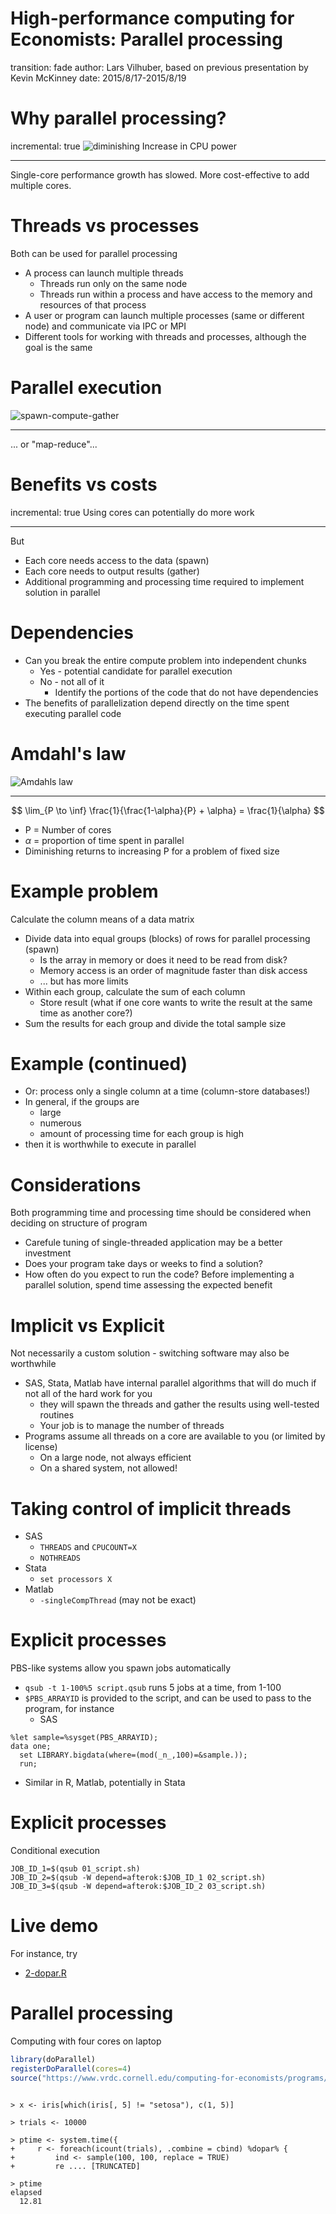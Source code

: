 High-performance computing for Economists: Parallel processing
========================================================
transition: fade
author: Lars Vilhuber, based on previous presentation by Kevin McKinney
date: 2015/8/17-2015/8/19

Why parallel processing?
=======================
incremental: true
![diminishing Increase in CPU power](../documents/cpu-power.png)
***
Single-core performance growth has slowed. More cost-effective to add multiple cores.

Threads vs processes
====================

Both can be used for parallel processing
* A process can launch multiple threads
  * Threads run only on the same node
  * Threads run within a process and have access to the memory and resources of that process
* A user or program can launch multiple processes (same or different node) and communicate via IPC or MPI
* Different tools for working with threads and processes, although the goal is the same

Parallel execution
==================
![spawn-compute-gather](../documents/spawn-compute-gather.png)
***
... or "map-reduce"...

Benefits vs costs
===============
incremental: true
Using cores can potentially do more work
***
But
* Each core needs access to the data (spawn)
* Each core needs to output results (gather)
* Additional programming and processing time required to implement solution in parallel

Dependencies
============
* Can you break the entire compute problem into independent chunks
  * Yes - potential candidate for parallel execution
  * No - not all of it
    * Identify the portions of the code that do not have dependencies
* The benefits of parallelization depend directly on the time spent executing parallel code

Amdahl's law
=============
![Amdahls law](../documents/amdahls.png)

***
$$ \lim_{P \to \inf} \frac{1}{\frac{1-\alpha}{P} + \alpha} = \frac{1}{\alpha} $$

* P = Number of cores
* $\alpha$ = proportion of time spent in parallel
* Diminishing returns to increasing P for a problem of fixed size

Example problem
===============
Calculate the column means of a data matrix
* Divide data into equal groups (blocks) of rows for parallel processing (spawn)
  * Is the array in memory or does it need to be read from disk?
  * Memory access is an order of magnitude faster than disk access
  * ... but has more limits
* Within each group, calculate the sum of each column
  * Store result (what if one core wants to write the result at the same time as another core?)
* Sum the results for each group and divide the total sample size

Example (continued)
===================
* Or: process only a single column at a time (column-store databases!)
* In general, if the groups are
  * large
  * numerous
  * amount of processing time for each group is high
* then it is worthwhile to execute in parallel

Considerations
==============
Both programming time and processing time should be considered when deciding on structure of program
* Carefule tuning of single-threaded application may be a better investment
* Does your program take days or weeks to find a solution?
* How often do you expect to run the code?
Before implementing a parallel solution, spend time assessing the expected benefit

Implicit vs Explicit
===================
Not necessarily a custom solution - switching software may also be worthwhile
* SAS, Stata, Matlab have internal parallel algorithms that will do much if not all of the hard work for you
  * they will spawn the threads and gather the results using well-tested routines
  * Your job is to manage the number of threads
* Programs assume all threads on a core are available to you (or limited by license)
  * On a large node, not always efficient
  * On a shared system, not allowed!

Taking control of implicit threads
==================================
* SAS
  * `THREADS` and `CPUCOUNT=X`
  * `NOTHREADS`
* Stata
  * `set processors X`
* Matlab
  * `-singleCompThread` (may not be exact)

Explicit processes
==================
PBS-like systems allow you spawn jobs automatically
* `qsub -t 1-100%5 script.qsub` runs 5 jobs at a time, from 1-100
* `$PBS_ARRAYID` is provided to the script, and can be used to pass to the program, for instance
  * SAS

```
%let sample=%sysget(PBS_ARRAYID);
data one;
  set LIBRARY.bigdata(where=(mod(_n_,100)=&sample.));
  run;
```
  * Similar in R, Matlab, potentially in Stata

Explicit processes
==================
Conditional execution
```
JOB_ID_1=$(qsub 01_script.sh)
JOB_ID_2=$(qsub -W depend=afterok:$JOB_ID_1 02_script.sh)
JOB_ID_3=$(qsub -W depend=afterok:$JOB_ID_2 03_script.sh)
```

Live demo
=========
For instance, try
* [2-dopar.R](../programs/day2/2-dopar.R)

Parallel processing
===================
Computing with four cores on laptop

```r
library(doParallel)
registerDoParallel(cores=4)
source("https://www.vrdc.cornell.edu/computing-for-economists/programs/day2/2-dopar.R", echo=TRUE)
```

```

> x <- iris[which(iris[, 5] != "setosa"), c(1, 5)]

> trials <- 10000

> ptime <- system.time({
+     r <- foreach(icount(trials), .combine = cbind) %dopar% {
+         ind <- sample(100, 100, replace = TRUE)
+         re .... [TRUNCATED] 

> ptime
elapsed 
  12.81 
```

